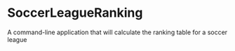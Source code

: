 # SoccerLeagueRanking
A command-line application that will calculate the ranking table for a soccer league
